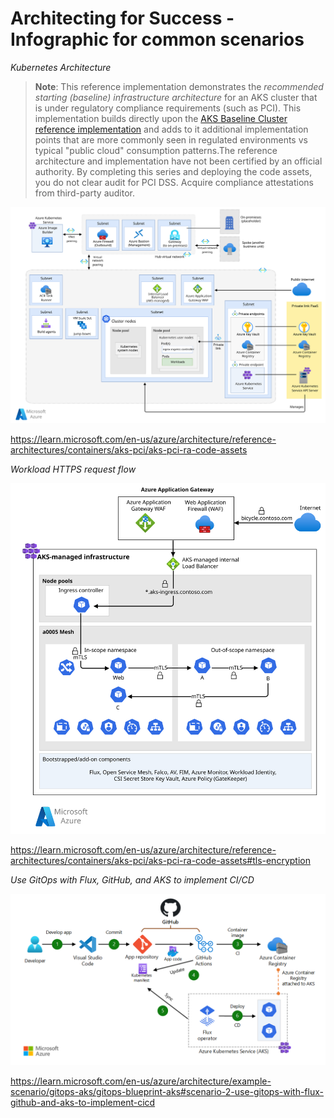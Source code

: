 # Architecting for Success -  Infographic for common scenarios

_Kubernetes Architecture_

> **Note**: This reference implementation demonstrates the *recommended starting (baseline) infrastructure architecture* for an AKS cluster that is under regulatory compliance requirements (such as PCI). This implementation builds directly upon the [AKS Baseline Cluster reference implementation](https://github.com/mspnp/aks-baseline) and adds to it additional implementation points that are more commonly seen in regulated environments vs typical "public cloud" consumption patterns.The reference architecture and implementation have not been certified by an official authority. By completing this series and deploying the code assets, you do not clear audit for PCI DSS. Acquire compliance attestations from third-party auditor.

[<img src="../../images/regulated-architecture.svg" width="600"/>](../../images/regulated-architecture.svg)

<https://learn.microsoft.com/en-us/azure/architecture/reference-architectures/containers/aks-pci/aks-pci-ra-code-assets>

_Workload HTTPS request flow_

[<img src="../../images/flow.svg" width="600"/>](../../images/flow.svg)

<https://learn.microsoft.com/en-us/azure/architecture/reference-architectures/containers/aks-pci/aks-pci-ra-code-assets#tls-encryption>

_Use GitOps with Flux, GitHub, and AKS to implement CI/CD_

[<img src="../../images/gitops-ci-cd-flux.png" width="600"/>](../../images/gitops-ci-cd-flux.png)

<https://learn.microsoft.com/en-us/azure/architecture/example-scenario/gitops-aks/gitops-blueprint-aks#scenario-2-use-gitops-with-flux-github-and-aks-to-implement-cicd>